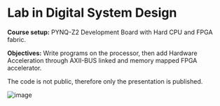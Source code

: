 # Lab in Digital System Design

**Course setup:** PYNQ-Z2 Development Board with Hard CPU and FPGA fabric.

**Objectives:** Write programs on the processor, then add Hardware Acceleration through AXII-BUS linked and memory mapped FPGA accelerator.

The code is not public, therefore only the presentation is published.

![image](https://github.com/user-attachments/assets/cf084cd2-c5c1-4789-a11e-5095a22602fa)
